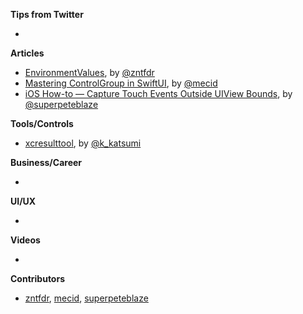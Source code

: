 **Tips from Twitter**

*

**Articles**

* [EnvironmentValues](https://www.fivestars.blog/articles/environmentvalues/), by [@zntfdr](https://twitter.com/zntfdr)
* [Mastering ControlGroup in SwiftUI](https://swiftwithmajid.com/2021/10/21/mastering-controlgroup-in-swiftui/), by [@mecid](https://twitter.com/mecid)
* [iOS How-to — Capture Touch Events Outside UIView Bounds](https://medium.com/zendesk-engineering/ios-how-to-capture-touch-events-outside-uiview-bounds-bc7461970788?source=friends_link&sk=2af65971c174b21be3b3be4ca1590108), by [@superpeteblaze](https://twitter.com/superpeteblaze)

**Tools/Controls**

* [xcresulttool](https://github.com/marketplace/actions/xcresulttool), by [@k_katsumi](https://twitter.com/k_katsumi)

**Business/Career**

* 

**UI/UX**

* 

**Videos**

* 

**Contributors**

* [zntfdr](https://github.com/zntfdr), [mecid](https://github.com/mecid), [superpeteblaze](https://github.com/superpeteblaze)
